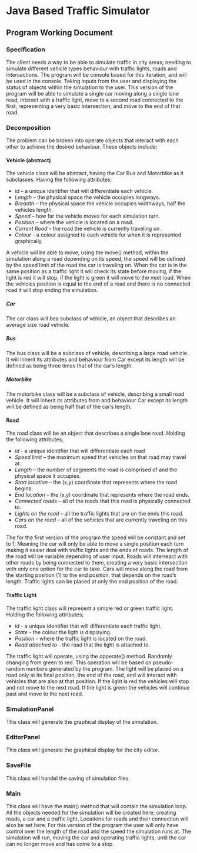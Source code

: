# Java Based Traffic Simulator
## Program Working Document

### Specification
The client needs a way to be able to simulate traffic in city areas; needing to simulate different vehicle types 
behaviour with traffic lights, roads and intersections. The program will be console based for this iteration, and will 
be used in the console. Taking inputs from the user and displaying the status of objects within the simulation to the 
user. This version of the program will be able to simulate a single car moving along a single lane road, interact with 
a traffic light, move to a second road connected to the first, representing a very basic intersection, and move to the 
end of that road.

### Decomposition
The problem can be broken into operate objects that interact with each other to achieve the desired behaviour. 
These objects include;

#### Vehicle (abstract)
The vehicle class will be abstract, having the Car Bus and Motorbike as it subclasses. Having the following attributes;
- *id* – a unique identifier that will differentiate each vehicle.
- *Length* – the physical space the vehicle occupies longways.
- *Breadth* – the physical space the vehicle occupies widthways, half the vehicles length.
- *Speed* – how far the vehicle moves for each simulation turn.
- *Position* – where the vehicle is located on a road.
- *Current Road* – the road the vehicle is currently traveling on.
- *Colour* - a colour assigned to each vehicle for when it is represented graphically.

A vehicle will be able to move, using the move() method, within the simulation along a road depending on its speed, 
the speed will be defined by the speed limit of the road the car is traveling on. When the car is in the same position 
as a traffic light it will check its state before moving, if the light is red it will stop, if the light is green it 
will move to the next road. When the vehicles position is equal to the end of a road and there is no connected road it 
will stop ending the simulation.

##### Car
The car class will bea subclass of vehicle, an object that describes an average size road vehicle.  


##### Bus
The bus class will be a subclass of vehicle, describing a large road vehicle. It will inherit its attributes and behaviour 
from Car except its length will be defined as being three times that of the car’s length. 

##### Motorbike
The motorbike class will be a subclass of vehicle, describing a small road vehicle. It will inherit its attributes from 
and behaviour Car except its length will be defined as being half that of the car’s length.

#### Road
The road class will be an object that describes a single lane road. Holding the following attributes;
- *id* - a unique identifier that will differentiate each road
- *Speed limit* – the maximum speed that vehicles on that road may travel at.
-	*Length* – the number of segments the road is comprised of and the physical space it occupies.
-	*Start location* – the (x,y) coordinate that represents where the road begins.
-	*End location* – the (x,y) coordinate that represents where the road ends.
-	*Connected roads* – all of the roads that this road is physically connected to.
-	*Lights on the road* – all the traffic lights that are on the ends this road.
-	*Cars on the road* – all of the vehicles that are currently traveling on this road.

The for the first version of the program the speed will be constant and set to 1. Meaning the car will only be able 
to move a single position each turn making it easier deal with traffic lights and the ends of roads. The length of 
the road will be variable depending of user input. Roads will interreact with other roads by being connected to them, 
creating a very basic intersection with only one option for the car to take. Cars will move along the road from the 
starting position (1) to the end position, that depends on the road’s length. Traffic lights can be placed at only 
the end position of the road.

#### Traffic Light
The traffic light class will represent a simple red or green traffic light. Holding the following attributes;
- *id* - a unique identifier that will differentiate each traffic light.
- *State* - the colour the ligth is displaying.
- *Position* - where the traffic light is located on the road.
- *Road attached to* - the road that the light is attached to.

The traffic light will operate, using the opperate() method. Randomly changing from green to red. This operation will 
be based on pseudo-random numbers generated by the program. The light will be placed on a road only at its final 
position, the end of the road, and will interact with vehicles that are also at that position. If the light is red the 
vehicles will stop and not move to the next road. If the light is green the vehicles will continue past and move to the next 
road.

### SimulationPanel
This class will generate the graphical display of the simulation.

### EditorPanel
This class will generate the graphical display for the city editor.
### SaveFile
This class will handel the saving of simulation files.

### Main
This class will have the main() method that will contain the simulation loop.
All the objects needed for the simulation will be created here; creating roads, a car and a traffic light. Locations 
for roads and their connection will also be set here. For this version of the program the user will only have control 
over the length of the road and the speed the simulation runs at. The simulation will run, moving the car and operating 
traffic lights, until the car can no longer move and has come to a stop.
